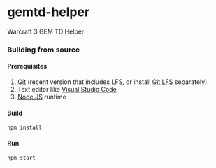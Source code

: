 # gemtd-helper

Warcraft 3 GEM TD Helper

### Building from source

#### Prerequisites

1. [Git](https://git-scm.com/downloads) (recent version that includes LFS, or install [Git LFS](https://git-lfs.github.com/) separately).
2. Text editor like [Visual Studio Code](https://code.visualstudio.com/)
3. [Node.JS](https://nodejs.org/en/) runtime

#### Build

```
npm install
```

#### Run

```
npm start
```
